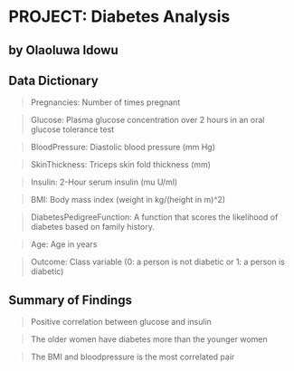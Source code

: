# PROJECT: Diabetes Analysis

## by Olaoluwa Idowu


## Data Dictionary

> Pregnancies: Number of times pregnant

> Glucose: Plasma glucose concentration over 2 hours in an oral glucose tolerance test

> BloodPressure: Diastolic blood pressure (mm Hg)

> SkinThickness: Triceps skin fold thickness (mm)

> Insulin: 2-Hour serum insulin (mu U/ml)

> BMI: Body mass index (weight in kg/(height in m)^2)

> DiabetesPedigreeFunction: A function that scores the likelihood of diabetes based on family history.

> Age: Age in years

> Outcome: Class variable (0: a person is not diabetic or 1: a person is diabetic)


## Summary of Findings

> Positive correlation between glucose and insulin

> The older women have diabetes more than the younger women

> The BMI and bloodpressure is the most correlated pair



